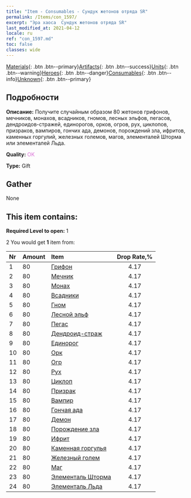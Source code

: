 ```yaml
---
title: "Item - Consumables - Сундук жетонов отряда SR"
permalink: /Items/con_1597/
excerpt: "Эра хаоса  Сундук жетонов отряда SR"
last_modified_at: 2021-04-12
locale: ru
ref: "con_1597.md"
toc: false
classes: wide
---
```

 [Materials](/ru/Items/){: .btn .btn--primary}[Artifacts](/ru/Items/Artifacts/){: .btn .btn--success}[Units](/ru/Items/Units/){: .btn .btn--warning}[Heroes](/ru/Items/Heroes/){: .btn .btn--danger}[Consumables](/ru/Items/Consumables/){: .btn .btn--info}[Unknown](/ru/Items/Unknown/){: .btn .btn--primary}

## Подробности
 **Описание:** Получите случайным образом 80 жетонов грифонов, мечников, монахов, всадников, гномов, лесных эльфов, пегасов, дендроидов-стражей, единорогов, орков, огров, рух, циклопов, призраков, вампиров, гончих ада, демонов, порождений зла, ифритов, каменных горгулий, железных големов, магов, элементалей Шторма или элементалей Льда.

 **Quality:** <span style="color: #DA70D6">OK</span>

 **Type:** Gift

## Gather

  None

## This item contains:

 **Required Level to open:** 1

 2 You would get **1** item  from:

  | Nr | Amount |     Item    | Drop Rate,% |
  |:---|:-------|:------------|:---------:|
  | 1 | 80 | [Грифон](/ru/Items/unt_192/) | 4.17 | 
  | 2 | 80 | [Мечник](/ru/Items/unt_193/) | 4.17 | 
  | 3 | 80 | [Монах](/ru/Items/unt_194/) | 4.17 | 
  | 4 | 80 | [Всадники](/ru/Items/unt_195/) | 4.17 | 
  | 5 | 80 | [Гном](/ru/Items/unt_200/) | 4.17 | 
  | 6 | 80 | [Лесной эльф](/ru/Items/unt_201/) | 4.17 | 
  | 7 | 80 | [Пегас](/ru/Items/unt_202/) | 4.17 | 
  | 8 | 80 | [Дендроид-страж](/ru/Items/unt_203/) | 4.17 | 
  | 9 | 80 | [Единорог](/ru/Items/unt_204/) | 4.17 | 
  | 10 | 80 | [Орк](/ru/Items/unt_219/) | 4.17 | 
  | 11 | 80 | [Огр](/ru/Items/unt_220/) | 4.17 | 
  | 12 | 80 | [Рух](/ru/Items/unt_221/) | 4.17 | 
  | 13 | 80 | [Циклоп](/ru/Items/unt_222/) | 4.17 | 
  | 14 | 80 | [Призрак](/ru/Items/unt_210/) | 4.17 | 
  | 15 | 80 | [Вампир](/ru/Items/unt_211/) | 4.17 | 
  | 16 | 80 | [Гончая ада](/ru/Items/unt_228/) | 4.17 | 
  | 17 | 80 | [Демон](/ru/Items/unt_229/) | 4.17 | 
  | 18 | 80 | [Порождение зла](/ru/Items/unt_230/) | 4.17 | 
  | 19 | 80 | [Ифрит](/ru/Items/unt_231/) | 4.17 | 
  | 20 | 80 | [Каменная горгулья](/ru/Items/unt_236/) | 4.17 | 
  | 21 | 80 | [Железный голем](/ru/Items/unt_237/) | 4.17 | 
  | 22 | 80 | [Маг](/ru/Items/unt_238/) | 4.17 | 
  | 23 | 80 | [Элементаль Шторма](/ru/Items/unt_263/) | 4.17 | 
  | 24 | 80 | [Элементаль Льда](/ru/Items/unt_264/) | 4.17 | 
